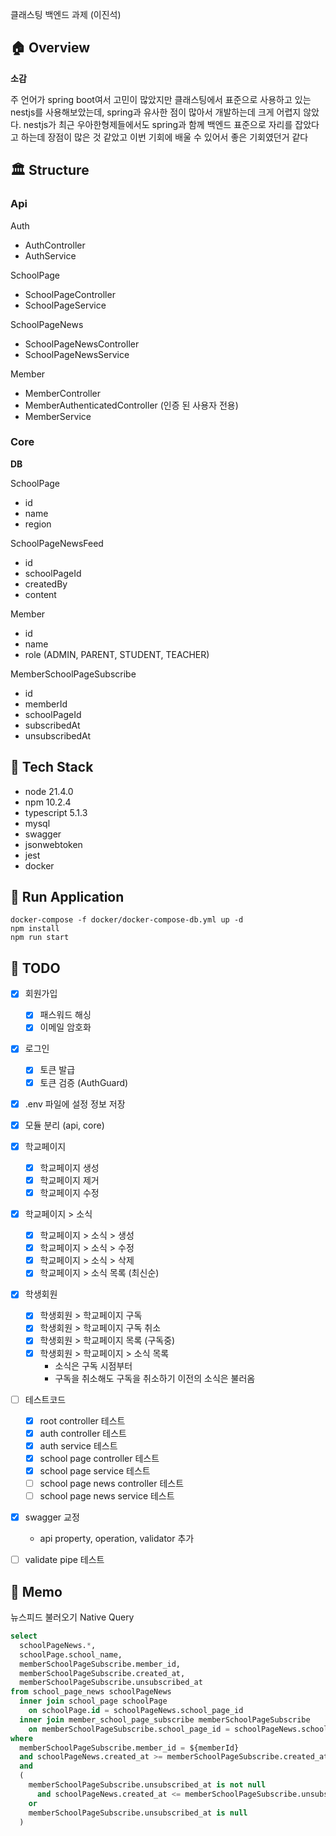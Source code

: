 클래스팅 백엔드 과제 (이진석)

## 🏠 Overview

**소감**

주 언어가 spring boot여서 고민이 많았지만 클래스팅에서 표준으로 사용하고 있는 nestjs를 사용해보았는데, spring과 유사한 점이 많아서 개발하는데 크게 어렵지 않았다. nestjs가 최근 우아한형제들에서도 spring과 함께 백엔드 표준으로 자리를 잡았다고 하는데 장점이 많은 것 같았고 이번 기회에 배울 수 있어서 좋은 기회였던거 같다

## 🏛️ Structure

### Api

Auth

- AuthController
- AuthService

SchoolPage

- SchoolPageController
- SchoolPageService

SchoolPageNews

- SchoolPageNewsController
- SchoolPageNewsService

Member

- MemberController
- MemberAuthenticatedController (인증 된 사용자 전용)
- MemberService

### Core

**DB**

SchoolPage

- id
- name
- region

SchoolPageNewsFeed

- id
- schoolPageId
- createdBy
- content

Member

- id
- name
- role (ADMIN, PARENT, STUDENT, TEACHER)

MemberSchoolPageSubscribe

- id
- memberId
- schoolPageId
- subscribedAt
- unsubscribedAt

## 🎢 Tech Stack

- node 21.4.0
- npm 10.2.4
- typescript 5.1.3
- mysql
- swagger
- jsonwebtoken
- jest
- docker

## 🏃 Run Application

```shellscript
docker-compose -f docker/docker-compose-db.yml up -d
npm install
npm run start
```

## 👷 TODO

- [x] 회원가입

  - [x] 패스워드 해싱
  - [x] 이메일 암호화

- [x] 로그인

  - [x] 토큰 발급
  - [x] 토큰 검증 (AuthGuard)

- [x] .env 파일에 설정 정보 저장
- [x] 모듈 분리 (api, core)
- [x] 학교페이지

  - [x] 학교페이지 생성
  - [x] 학교페이지 제거
  - [x] 학교페이지 수정

- [x] 학교페이지 > 소식

  - [x] 학교페이지 > 소식 > 생성
  - [x] 학교페이지 > 소식 > 수정
  - [x] 학교페이지 > 소식 > 삭제
  - [x] 학교페이지 > 소식 목록 (최신순)

- [x] 학생회원

  - [x] 학생회원 > 학교페이지 구독
  - [x] 학생회원 > 학교페이지 구독 취소
  - [x] 학생회원 > 학교페이지 목록 (구독중)
  - [x] 학생회원 > 학교페이지 > 소식 목록
    - 소식은 구독 시점부터
    - 구독을 취소해도 구독을 취소하기 이전의 소식은 불러옴

- [ ] 테스트코드

  - [x] root controller 테스트
  - [x] auth controller 테스트
  - [x] auth service 테스트
  - [x] school page controller 테스트
  - [x] school page service 테스트
  - [ ] school page news controller 테스트
  - [ ] school page news service 테스트

- [x] swagger 교정

  - api property, operation, validator 추가

- [ ] validate pipe 테스트

## 🧾 Memo

뉴스피드 불러오기 Native Query

```sql
select
  schoolPageNews.*,
  schoolPage.school_name,
  memberSchoolPageSubscribe.member_id,
  memberSchoolPageSubscribe.created_at,
  memberSchoolPageSubscribe.unsubscribed_at
from school_page_news schoolPageNews
  inner join school_page schoolPage
    on schoolPage.id = schoolPageNews.school_page_id
  inner join member_school_page_subscribe memberSchoolPageSubscribe
    on memberSchoolPageSubscribe.school_page_id = schoolPageNews.school_page_id
where
  memberSchoolPageSubscribe.member_id = ${memberId}
  and schoolPageNews.created_at >= memberSchoolPageSubscribe.created_at
  and
  (
    memberSchoolPageSubscribe.unsubscribed_at is not null
      and schoolPageNews.created_at <= memberSchoolPageSubscribe.unsubscribed_at
    or
    memberSchoolPageSubscribe.unsubscribed_at is null
  )
```
